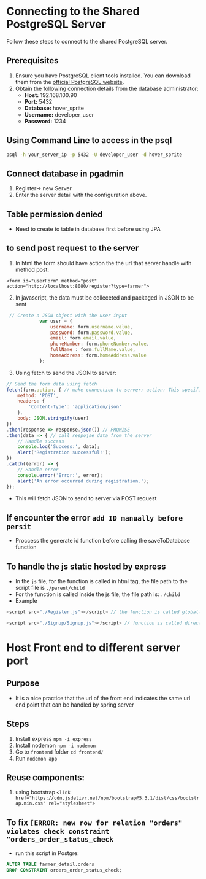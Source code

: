 # Connecting to the Shared PostgreSQL Server

Follow these steps to connect to the shared PostgreSQL server.

## Prerequisites

1. Ensure you have PostgreSQL client tools installed. You can download them from the [official PostgreSQL website](https://www.postgresql.org/download/).
2. Obtain the following connection details from the database administrator:
   - **Host:** 192.168.100.90
   - **Port:** 5432 
   - **Database:** hover_sprite
   - **Username:** developer_user
   - **Password:** 1234

## Using Command Line to access in the psql
```sh
psql -h your_server_ip -p 5432 -U developer_user -d hover_sprite

```
## Connect database in pgadmin
1. Register-> new Server
2. Enter the server detail with the configuration above.

## Table permission denied
- Need to create to table in database first before using JPA

## to send post request to the server
1. In html the form should have action the the url that server handle with method post:
```
<form id="userForm" method="post" action="http://localhost:8080/register?type=farmer">
```

2. In javascript, the data must be colleceted and packaged in JSON to be sent
```js
 // Create a JSON object with the user input
            var user = {
                username: form.username.value,
                password: form.password.value,
                email: form.email.value,
                phoneNumber: form.phoneNumber.value,
                fullName : form.fullName.value,
                homeAddress: form.homeAddress.value
            };
```
3. Using fetch to send the JSON to server:
```js
// Send the form data using fetch
fetch(form.action, { // make connection to server; action: This specifies the URL to which the request is sent.
    method: 'POST',
    headers: {
        'Content-Type': 'application/json'
    },
    body: JSON.stringify(user)
})
.then(response => response.json()) // PROMISE
.then(data => { // call respojse data from the server
    // Handle success
    console.log('Success:', data);
    alert('Registration successful!');
})
.catch((error) => {
    // Handle error
    console.error('Error:', error);
    alert('An error occurred during registration.');
});
```
- This will fetch JSON to send to server via POST request

## If encounter the error ``add ID manually before persit ``
- Proccess the generate id function before calling the saveToDatabase function

## To handle the js static hosted by express
- In the ``js`` file, for the function is called in html tag, the file path to the script file is ``./parent/child``
- For the function is called inside the js file, the file path is: ``./child``
- Example
```js
<script src="./Register.js"></script> // the function is called globally
```
```js
<script src="./Signup/Signup.js"></script> // function is called directly
```

# Host Front end to different server port
## Purpose
- It is a nice practice that the url of the front end indicates the same url end point that can be handled by spring server
## Steps
1. Install express
``
npm -i express
``
2. Install nodemon
``
npm -i nodemon
``
3. Go to ``frontend`` folder
``
cd frontend/
``
4. Run ``nodemon app``

## Reuse components:
1. using bootstrap ``<link href="https://cdn.jsdelivr.net/npm/bootstrap@5.3.1/dist/css/bootstrap.min.css" rel="stylesheet">``

## To fix `` [ERROR: new row for relation "orders" violates check constraint "orders_order_status_check ``
- run this script in Postgre:
```sql
ALTER TABLE farmer_detail.orders
DROP CONSTRAINT orders_order_status_check;
```